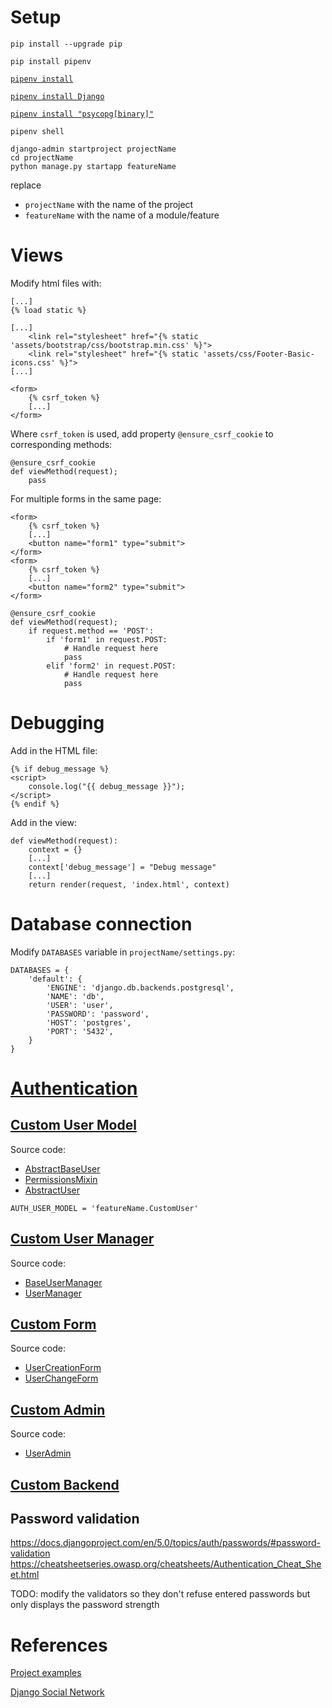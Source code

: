 # Setup

`pip install --upgrade pip`

`pip install pipenv`

[`pipenv install`](https://docs.pipenv.org/basics/#example-pipenv-workflow)

[`pipenv install Django`](https://docs.djangoproject.com/en/5.0/topics/install/)

[`pipenv install "psycopg[binary]"`](https://www.psycopg.org/psycopg3/docs/basic/install.html)

```
pipenv shell

django-admin startproject projectName
cd projectName
python manage.py startapp featureName
```

replace
- `projectName` with the name of the project
- `featureName` with the name of a module/feature

# Views

Modify html files with:

```
[...]
{% load static %}

[...]
    <link rel="stylesheet" href="{% static 'assets/bootstrap/css/bootstrap.min.css' %}">
    <link rel="stylesheet" href="{% static 'assets/css/Footer-Basic-icons.css' %}">
[...]

<form>
    {% csrf_token %}
    [...]
</form>
```

Where `csrf_token` is used, add property `@ensure_csrf_cookie` to corresponding methods:

```
@ensure_csrf_cookie
def viewMethod(request);
    pass
```

For multiple forms in the same page:

```
<form>
    {% csrf_token %}
    [...]
    <button name="form1" type="submit">
</form>
<form>
    {% csrf_token %}
    [...]
    <button name="form2" type="submit">
</form>
```

```
@ensure_csrf_cookie
def viewMethod(request);
    if request.method == 'POST':
        if 'form1' in request.POST:
            # Handle request here
            pass
        elif 'form2' in request.POST:
            # Handle request here
            pass
```

# Debugging

Add in the HTML file:

```
{% if debug_message %}
<script>
    console.log("{{ debug_message }}");
</script>
{% endif %}
```

Add in the view:

```
def viewMethod(request):
    context = {}
    [...]
    context['debug_message'] = "Debug message"
    [...]
    return render(request, 'index.html', context)
```

# Database connection

Modify `DATABASES` variable in `projectName/settings.py`:

```
DATABASES = {
    'default': {
        'ENGINE': 'django.db.backends.postgresql',
        'NAME': 'db',
        'USER': 'user',
        'PASSWORD': 'password',
        'HOST': 'postgres',
        'PORT': '5432',
    }
}
```

# [Authentication](https://docs.djangoproject.com/en/5.0/ref/contrib/auth/)

## [Custom User Model](https://docs.djangoproject.com/en/5.0/topics/auth/customizing/#specifying-a-custom-user-model)

Source code:
- [AbstractBaseUser](https://github.com/django/django/blob/stable/5.0.x/django/contrib/auth/base_user.py#L59)
- [PermissionsMixin](https://github.com/django/django/blob/stable/5.0.x/django/contrib/auth/models.py#L242)
- [AbstractUser](https://github.com/django/django/blob/stable/5.0.x/django/contrib/auth/models.py#L334)

<!-- TODO -->

`AUTH_USER_MODEL = 'featureName.CustomUser'`

## [Custom User Manager](https://docs.djangoproject.com/en/5.0/topics/auth/customizing/#writing-a-manager-for-a-custom-user-model)

Source code:
- [BaseUserManager](https://github.com/django/django/blob/stable/5.0.x/django/contrib/auth/base_user.py#L23)
- [UserManager](https://github.com/django/django/blob/stable/5.0.x/django/contrib/auth/models.py#L136)

<!-- TODO -->

## [Custom Form](https://docs.djangoproject.com/en/5.0/topics/auth/customizing/#custom-users-and-the-built-in-auth-forms)

Source code:
- [UserCreationForm](https://github.com/django/django/blob/stable/5.0.x/django/contrib/auth/forms.py#L157)
- [UserChangeForm](https://github.com/django/django/blob/stable/5.0.x/django/contrib/auth/forms.py#L178)

<!-- TODO -->

## [Custom Admin](https://docs.djangoproject.com/en/5.0/topics/auth/customizing/#custom-users-and-django-contrib-admin)

Source code:
- [UserAdmin](https://github.com/django/django/blob/stable/5.0.x/django/contrib/auth/admin.py#L44)

<!-- TODO -->

## [Custom Backend](https://docs.djangoproject.com/en/5.0/topics/auth/customizing/#writing-an-authentication-backend)

<!-- TODO -->


## Password validation

https://docs.djangoproject.com/en/5.0/topics/auth/passwords/#password-validation
https://cheatsheetseries.owasp.org/cheatsheets/Authentication_Cheat_Sheet.html

TODO: modify the validators so they don't refuse entered passwords but only displays the password strength



# References

[Project examples](https://github.com/topics/django-project)

[Django Social Network](https://github.com/manjurulhoque/django-social-network)

